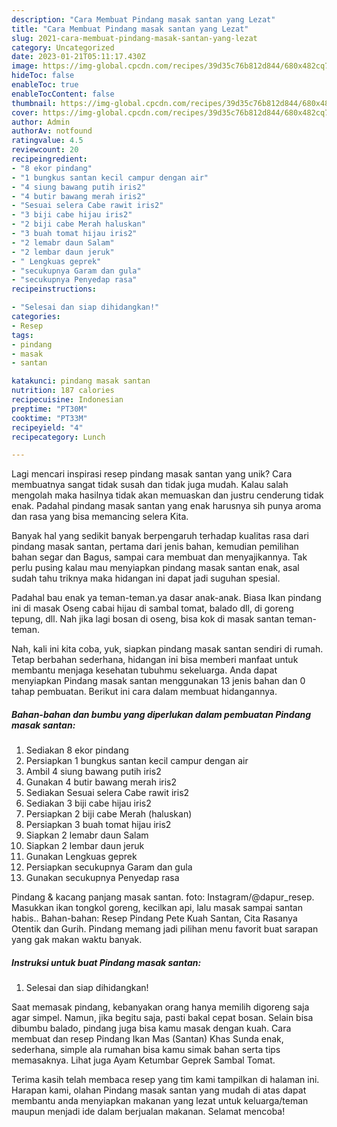 ```yaml
---
description: "Cara Membuat Pindang masak santan yang Lezat"
title: "Cara Membuat Pindang masak santan yang Lezat"
slug: 2021-cara-membuat-pindang-masak-santan-yang-lezat
category: Uncategorized
date: 2023-01-21T05:11:17.430Z
image: https://img-global.cpcdn.com/recipes/39d35c76b812d844/680x482cq70/pindang-masak-santan-foto-resep-utama.jpg
hideToc: false
enableToc: true
enableTocContent: false
thumbnail: https://img-global.cpcdn.com/recipes/39d35c76b812d844/680x482cq70/pindang-masak-santan-foto-resep-utama.jpg
cover: https://img-global.cpcdn.com/recipes/39d35c76b812d844/680x482cq70/pindang-masak-santan-foto-resep-utama.jpg
author: Admin
authorAv: notfound
ratingvalue: 4.5
reviewcount: 20
recipeingredient:
- "8 ekor pindang"
- "1 bungkus santan kecil campur dengan air"
- "4 siung bawang putih iris2"
- "4 butir bawang merah iris2"
- "Sesuai selera Cabe rawit iris2"
- "3 biji cabe hijau iris2"
- "2 biji cabe Merah haluskan"
- "3 buah tomat hijau iris2"
- "2 lemabr daun Salam"
- "2 lembar daun jeruk"
- " Lengkuas geprek"
- "secukupnya Garam dan gula"
- "secukupnya Penyedap rasa"
recipeinstructions:

- "Selesai dan siap dihidangkan!"
categories:
- Resep
tags:
- pindang
- masak
- santan

katakunci: pindang masak santan 
nutrition: 187 calories
recipecuisine: Indonesian
preptime: "PT30M"
cooktime: "PT33M"
recipeyield: "4"
recipecategory: Lunch

---
```





Lagi mencari inspirasi resep pindang masak santan yang unik? Cara membuatnya sangat tidak susah dan tidak juga mudah. Kalau salah mengolah maka hasilnya tidak akan memuaskan dan justru cenderung tidak enak. Padahal pindang masak santan yang enak harusnya sih punya aroma dan rasa yang bisa memancing selera Kita.





Banyak hal yang sedikit banyak berpengaruh terhadap kualitas rasa dari pindang masak santan, pertama dari jenis bahan, kemudian pemilihan bahan segar dan Bagus, sampai cara membuat dan menyajikannya. Tak perlu pusing kalau mau menyiapkan pindang masak santan enak,      asal sudah tahu triknya maka hidangan ini dapat jadi suguhan spesial.














Padahal bau enak ya teman-teman.ya dasar anak-anak. Biasa Ikan pindang ini di masak Oseng cabai hijau di sambal tomat, balado dll, di goreng tepung, dll. Nah jika lagi bosan di oseng, bisa kok di masak santan teman-teman.






Nah, kali ini kita coba, yuk, siapkan pindang masak santan sendiri di rumah. Tetap berbahan sederhana, hidangan ini bisa memberi manfaat untuk membantu menjaga kesehatan tubuhmu sekeluarga. Anda dapat menyiapkan Pindang masak santan menggunakan 13 jenis bahan dan 0 tahap pembuatan. Berikut ini cara dalam membuat hidangannya.

<!--inarticleads1-->

##### Bahan-bahan dan bumbu yang diperlukan dalam pembuatan Pindang masak santan:

1. Sediakan 8 ekor pindang
1. Persiapkan 1 bungkus santan kecil campur dengan air
1. Ambil 4 siung bawang putih iris2
1. Gunakan 4 butir bawang merah iris2
1. Sediakan Sesuai selera Cabe rawit iris2
1. Sediakan 3 biji cabe hijau iris2
1. Persiapkan 2 biji cabe Merah (haluskan)
1. Persiapkan 3 buah tomat hijau iris2
1. Siapkan 2 lemabr daun Salam
1. Siapkan 2 lembar daun jeruk
1. Gunakan  Lengkuas geprek
1. Persiapkan secukupnya Garam dan gula
1. Gunakan secukupnya Penyedap rasa


Pindang &amp; kacang panjang masak santan. foto: Instagram/@dapur_resep. Masukkan ikan tongkol goreng, kecilkan api, lalu masak sampai santan habis.. Bahan-bahan: Resep Pindang Pete Kuah Santan, Cita Rasanya Otentik dan Gurih. Pindang memang jadi pilihan menu favorit buat sarapan yang gak makan waktu banyak. 

<!--inarticleads2-->

##### Instruksi untuk buat Pindang masak santan:


1. Selesai dan siap dihidangkan!

Saat memasak pindang, kebanyakan orang hanya memilih digoreng saja agar simpel. Namun, jika begitu saja, pasti bakal cepat bosan. Selain bisa dibumbu balado, pindang juga bisa kamu masak dengan kuah. Cara membuat dan resep Pindang Ikan Mas (Santan) Khas Sunda enak, sederhana, simple ala rumahan bisa kamu simak bahan serta tips memasaknya. Lihat juga Ayam Ketumbar Geprek Sambal Tomat. 

Terima kasih telah membaca resep yang tim kami tampilkan di halaman ini. Harapan kami, olahan Pindang masak santan yang mudah di atas dapat membantu anda menyiapkan makanan yang lezat untuk keluarga/teman maupun menjadi ide dalam berjualan makanan. Selamat mencoba!
